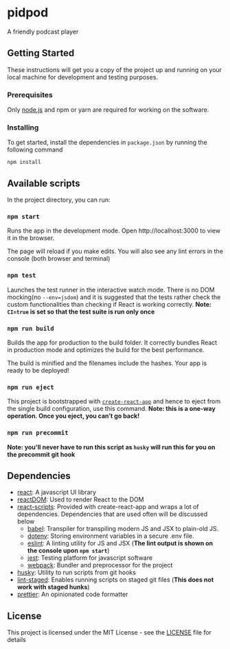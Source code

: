 # pidpod
A friendly podcast player

## Getting Started
These instructions will get you a copy of the project up and running on your local machine for development and testing purposes.

### Prerequisites
Only [node.js](https://nodejs.org/en/download/) and npm or yarn are required for working on the software.

### Installing
To get started, install the dependencies in `package.json` by running the following command

```
npm install
```

## Available scripts
In the project directory, you can run:

### `npm start`
Runs the app in the development mode.
Open http://localhost:3000 to view it in the browser.

The page will reload if you make edits.
You will also see any lint errors in the console (both browser and terminal)

### `npm test`
Launches the test runner in the interactive watch mode.
There is no DOM mocking(no `--env=jsdom`) and it is suggested that the tests rather check the custom functionalities than checking if React is working correctly.
**Note: `CI=true` is set so that the test suite is run only once**

### `npm run build`
Builds the app for production to the build folder.
It correctly bundles React in production mode and optimizes the build for the best performance.

The build is minified and the filenames include the hashes.
Your app is ready to be deployed!

### `npm run eject`
This project is bootstrapped with [`create-react-app`](https://github.com/facebook/create-react-app) and hence to eject from the single build configuration, use this command.
**Note: this is a one-way operation. Once you eject, you can’t go back!**

### `npm run precommit`
**Note: you'll never have to run this script as `husky` will run this for you on the precommit git hook**

## Dependencies

- [react](https://reactjs.org/): A javascript UI library
- [reactDOM](https://www.npmjs.com/package/react-dom): Used to render React to the DOM
- [react-scripts](https://github.com/facebook/create-react-app/blob/next/packages/react-scripts/package.json): Provided with create-react-app and wraps a lot of dependencies. Dependencies that are used often will be discussed below
  - [babel](https://babeljs.io/): Transpiler for transpiling modern JS and JSX to plain-old JS.
  - [dotenv](https://github.com/motdotla/dotenv): Storing environment variables in a secure .env file.
  - [eslint](https://eslint.org/): A linting utility for JS and JSX (**The lint output is shown on the console upon `npm start`**)
  - [jest](https://facebook.github.io/jest/): Testing platform for javascript software
  - [webpack](https://webpack.js.org/): Bundler and preprocessor for the project
- [husky](https://github.com/typicode/husky#husky---): Utility to run scripts from git hooks
- [lint-staged](https://github.com/okonet/lint-staged): Enables running scripts on staged git files (**This does not work with staged hunks**) 
- [prettier](https://prettier.io/): An opinionated code formatter

## License
This project is licensed under the MIT License - see the [LICENSE](./license.md) file for details
